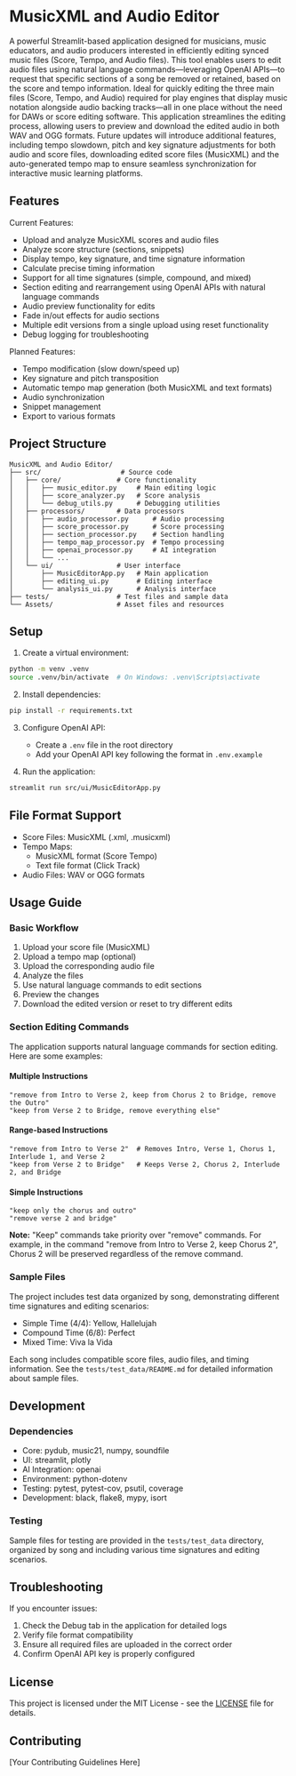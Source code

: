 # MusicXML and Audio Editor

A powerful Streamlit-based application designed for musicians, music educators, and audio producers interested in efficiently editing synced music files (Score, Tempo, and Audio files). This tool enables users to edit audio files using natural language commands—leveraging OpenAI APIs—to request that specific sections of a song be removed or retained, based on the score and tempo information. Ideal for quickly editing the three main files (Score, Tempo, and Audio) required for play engines that display music notation alongside audio backing tracks—all in one place without the need for DAWs or score editing software. This application streamlines the editing process, allowing users to preview and download the edited audio in both WAV and OGG formats. Future updates will introduce additional features, including tempo slowdown, pitch and key signature adjustments for both audio and score files, downloading edited score files (MusicXML) and the auto-generated tempo map to ensure seamless synchronization for interactive music learning platforms.

## Features

Current Features:
- Upload and analyze MusicXML scores and audio files
- Analyze score structure (sections, snippets)
- Display tempo, key signature, and time signature information
- Calculate precise timing information
- Support for all time signatures (simple, compound, and mixed)
- Section editing and rearrangement using OpenAI APIs with natural language commands
- Audio preview functionality for edits
- Fade in/out effects for audio sections
- Multiple edit versions from a single upload using reset functionality
- Debug logging for troubleshooting

Planned Features:
- Tempo modification (slow down/speed up)
- Key signature and pitch transposition
- Automatic tempo map generation (both MusicXML and text formats)
- Audio synchronization
- Snippet management
- Export to various formats

## Project Structure

```
MusicXML and Audio Editor/
├── src/                    # Source code
│   ├── core/              # Core functionality
│   │   ├── music_editor.py     # Main editing logic
│   │   ├── score_analyzer.py   # Score analysis
│   │   └── debug_utils.py      # Debugging utilities
│   ├── processors/        # Data processors
│   │   ├── audio_processor.py      # Audio processing
│   │   ├── score_processor.py      # Score processing
│   │   ├── section_processor.py    # Section handling
│   │   ├── tempo_map_processor.py  # Tempo processing
│   │   ├── openai_processor.py     # AI integration
│   │   └── ...
│   └── ui/                # User interface
│       ├── MusicEditorApp.py   # Main application
│       ├── editing_ui.py       # Editing interface
│       └── analysis_ui.py      # Analysis interface
├── tests/                 # Test files and sample data
└── Assets/                # Asset files and resources
```

## Setup

1. Create a virtual environment:
```bash
python -m venv .venv
source .venv/bin/activate  # On Windows: .venv\Scripts\activate
```

2. Install dependencies:
```bash
pip install -r requirements.txt
```

3. Configure OpenAI API:
   - Create a `.env` file in the root directory
   - Add your OpenAI API key following the format in `.env.example`

4. Run the application:
```bash
streamlit run src/ui/MusicEditorApp.py
```

## File Format Support

- Score Files: MusicXML (.xml, .musicxml)
- Tempo Maps: 
  - MusicXML format (Score Tempo)
  - Text file format (Click Track)
- Audio Files: WAV or OGG formats

## Usage Guide

### Basic Workflow
1. Upload your score file (MusicXML)
2. Upload a tempo map (optional)
3. Upload the corresponding audio file
4. Analyze the files
5. Use natural language commands to edit sections
6. Preview the changes
7. Download the edited version or reset to try different edits

### Section Editing Commands

The application supports natural language commands for section editing. Here are some examples:

#### Multiple Instructions
```
"remove from Intro to Verse 2, keep from Chorus 2 to Bridge, remove the Outro"
"keep from Verse 2 to Bridge, remove everything else"
```

#### Range-based Instructions
```
"remove from Intro to Verse 2"  # Removes Intro, Verse 1, Chorus 1, Interlude 1, and Verse 2
"keep from Verse 2 to Bridge"   # Keeps Verse 2, Chorus 2, Interlude 2, and Bridge
```

#### Simple Instructions
```
"keep only the chorus and outro"
"remove verse 2 and bridge"
```

**Note:** "Keep" commands take priority over "remove" commands. For example, in the command "remove from Intro to Verse 2, keep Chorus 2", Chorus 2 will be preserved regardless of the remove command.

### Sample Files

The project includes test data organized by song, demonstrating different time signatures and editing scenarios:
- Simple Time (4/4): Yellow, Hallelujah
- Compound Time (6/8): Perfect
- Mixed Time: Viva la Vida

Each song includes compatible score files, audio files, and timing information. See the `tests/test_data/README.md` for detailed information about sample files.

## Development

### Dependencies
- Core: pydub, music21, numpy, soundfile
- UI: streamlit, plotly
- AI Integration: openai
- Environment: python-dotenv
- Testing: pytest, pytest-cov, psutil, coverage
- Development: black, flake8, mypy, isort

### Testing
Sample files for testing are provided in the `tests/test_data` directory, organized by song and including various time signatures and editing scenarios.

## Troubleshooting

If you encounter issues:
1. Check the Debug tab in the application for detailed logs
2. Verify file format compatibility
3. Ensure all required files are uploaded in the correct order
4. Confirm OpenAI API key is properly configured

## License

This project is licensed under the MIT License - see the [LICENSE](LICENSE) file for details.

## Contributing

[Your Contributing Guidelines Here] 